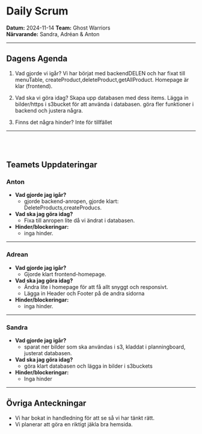 # Daily Scrum

**Datum:** 2024-11-14
**Team:** Ghost Warriors  
**Närvarande:** Sandra, Adréan & Anton

---

## Dagens Agenda

1. Vad gjorde vi igår?
   Vi har börjat med backendDELEN och har fixat till menuTable, createProduct,deleteProduct,getAllProduct.
   Homepage är klar (frontend).

2. Vad ska vi göra idag?
   Skapa upp databasen med dess items.
   Lägga in bilder/https i s3bucket för att använda i databasen.
   göra fler funktioner i backend och justera några.

3. Finns det några hinder?
   Inte för tillfället

---

<br>
<br>

## Teamets Uppdateringar

### Anton

- **Vad gjorde jag igår?**
  - gjorde backend-anropen, gjorde klart: DeleteProducts,createProducs.
- **Vad ska jag göra idag?**
  - Fixa till anropen lite då vi ändrat i databasen.
- **Hinder/blockeringar:**
  - inga hinder.

---

### Adrean

- **Vad gjorde jag igår?**
  - Gjorde klart frontend-homepage.
- **Vad ska jag göra idag?**
  - Ändra lite i homepage för att få allt snyggt och responsivt.
  - Lägga in Header och Footer på de andra sidorna
- **Hinder/blockeringar:**
  - inga hinder.

---

### Sandra

- **Vad gjorde jag igår?**
  - sparat ner bilder som ska användas i s3, kladdat i planningboard, justerat databasen.
- **Vad ska jag göra idag?**
  - göra klart databasen och lägga in bilder i s3buckets
- **Hinder/blockeringar:**
  - Inga hinder

---

## Övriga Anteckningar

- Vi har bokat in handledning för att se så vi har tänkt rätt.
- Vi planerar att göra en riktigt jäkla bra hemsida.
